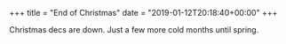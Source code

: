 +++
title = "End of Christmas"
date = "2019-01-12T20:18:40+00:00"
+++

Christmas decs are down. Just a few more cold months until spring.
			